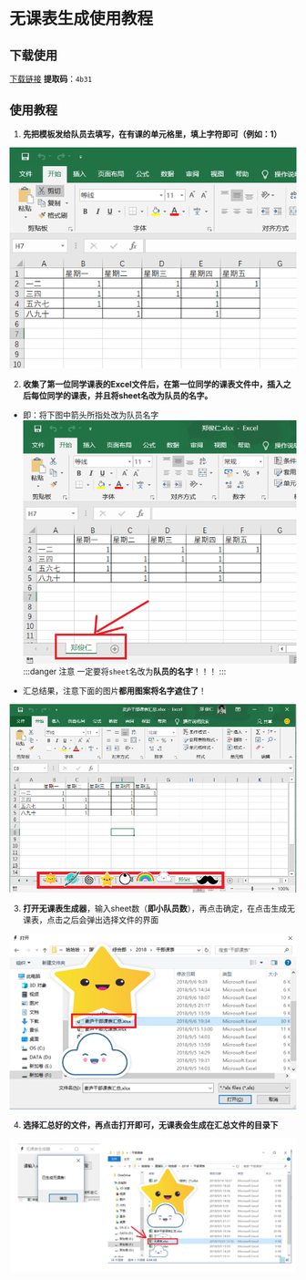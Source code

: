 # 无课表生成使用教程

## 下载使用

[下载链接](https://pan.baidu.com/s/1uvYfYWwIUuPy7K5cG2NN4Q)
**提取码**：```4b31```

## 使用教程
1. **先把模板发给队员去填写，在有课的单元格里，填上字符即可（例如：1）**

![按照模板填写](/mydoc/按照模板填写.PNG "按照模板填写")

2. **收集了第一位同学课表的Excel文件后，在第一位同学的课表文件中，插入之后每位同学的课表，并且将sheet名改为队员的名字。**

+ 即：将下图中箭头所指处改为队员名字
![效果图](/mydoc/2-1.PNG "效果图")
:::danger 注意
一定要将```sheet```名改为**队员的名字**！！！
:::

+ 汇总结果，注意下面的图片**都用图案将名字遮住了**！

![效果图](/mydoc/2-2.PNG "效果图")

3. **打开无课表生成器**，输入sheet数（**即小队员数**），再点击确定，在点击生成无课表，点击之后会弹出选择文件的界面

![效果图](/mydoc/3-1.png "效果图")

4. **选择汇总好的文件，再点击打开即可，无课表会生成在汇总文件的目录下**

![效果图](/mydoc/4-1.png "效果图")

